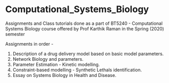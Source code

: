 # Computational_Systems_Biology
Assignments and Class tutorials done as a part of BT5240 - Computational Systems Biology course offered by Prof Karthik Raman in the Spring (2020) semester

Assignments in order -

1. Description of a drug delivery model based on basic model parameters.
2. Network Biology and parameters.
3. Parameter Estimation - Kinetic modelling.
4. Constraint-based modelling - Synthetic Lethals identification.
5. Essay on Systems Biology in Health and Disease.
